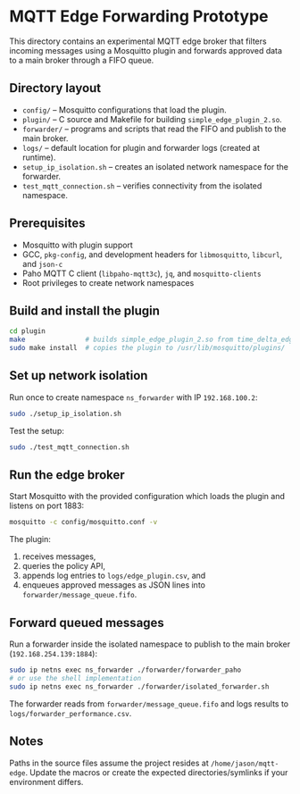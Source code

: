 # MQTT Edge Forwarding Prototype

This directory contains an experimental MQTT edge broker that filters incoming messages using a Mosquitto plugin and forwards approved data to a main broker through a FIFO queue.

## Directory layout
- `config/` – Mosquitto configurations that load the plugin.
- `plugin/` – C source and Makefile for building `simple_edge_plugin_2.so`.
- `forwarder/` – programs and scripts that read the FIFO and publish to the main broker.
- `logs/` – default location for plugin and forwarder logs (created at runtime).
- `setup_ip_isolation.sh` – creates an isolated network namespace for the forwarder.
- `test_mqtt_connection.sh` – verifies connectivity from the isolated namespace.

## Prerequisites
- Mosquitto with plugin support
- GCC, `pkg-config`, and development headers for `libmosquitto`, `libcurl`, and `json-c`
- Paho MQTT C client (`libpaho-mqtt3c`), `jq`, and `mosquitto-clients`
- Root privileges to create network namespaces

## Build and install the plugin
```bash
cd plugin
make               # builds simple_edge_plugin_2.so from time_delta_edge_plugin_fifo.c
sudo make install  # copies the plugin to /usr/lib/mosquitto/plugins/
```

## Set up network isolation
Run once to create namespace `ns_forwarder` with IP `192.168.100.2`:
```bash
sudo ./setup_ip_isolation.sh
```
Test the setup:
```bash
sudo ./test_mqtt_connection.sh
```

## Run the edge broker
Start Mosquitto with the provided configuration which loads the plugin and listens on port 1883:
```bash
mosquitto -c config/mosquitto.conf -v
```
The plugin:
1. receives messages,
2. queries the policy API,
3. appends log entries to `logs/edge_plugin.csv`, and
4. enqueues approved messages as JSON lines into `forwarder/message_queue.fifo`.

## Forward queued messages
Run a forwarder inside the isolated namespace to publish to the main broker (`192.168.254.139:1884`):
```bash
sudo ip netns exec ns_forwarder ./forwarder/forwarder_paho
# or use the shell implementation
sudo ip netns exec ns_forwarder ./forwarder/isolated_forwarder.sh
```
The forwarder reads from `forwarder/message_queue.fifo` and logs results to `logs/forwarder_performance.csv`.

## Notes
Paths in the source files assume the project resides at `/home/jason/mqtt-edge`. Update the macros or create the expected directories/symlinks if your environment differs.
